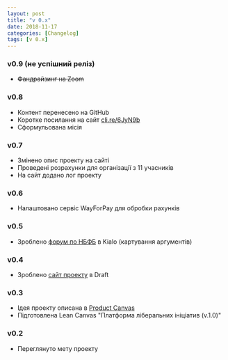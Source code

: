 ```yaml
---
layout: post
title: "v 0.x"
date: 2018-11-17
categories: [Changelog]
tags: [v 0.x]
---
```


### v0.9 (не успішний реліз)

- ~~Фандрайзинг на Zoom~~

### v0.8

- Контент перенесено на GitHub
- Коротке посилання на сайт [cli.re/6JyN9b](http://cli.re/6JyN9b)
- Сформульована місія

### v0.7

- Змінено опис проекту на сайті
- Проведені розрахунки для організації з 11 учасників
- На сайт додано лог проекту

### v0.6

- Налаштовано сервіс WayForPay для обробки рахунків

### v0.5

- Зроблено [форум по НБФБ](http://bit.ly/nbfb-ua) в Kialo (картування аргументів)

### v0.4

- Зроблено [сайт проекту](http://bit.ly/ThPBDo) в Draft

### v0.3

- Ідея проекту описана в [Product Canvas](https://bmfiddle.com/f/#/c4Fv8)
- Підготовлена Lean Canvas "Платформа ліберальних ініціатив (v.1.0)"

### v0.2

- Переглянуто мету проекту
<!--stackedit_data:
eyJoaXN0b3J5IjpbMTYyNzQyMjI2NCwtNjg4NjkwNjAwXX0=
-->
<!--stackedit_data:
eyJoaXN0b3J5IjpbMTExMzExMTEzMiwtMjEyMjA3NTg0OCwtNz
UyMDg2OTIyLC0xNjcxMDAxOTQwXX0=
-->
